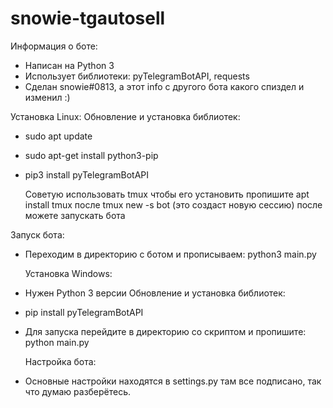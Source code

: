 # snowie-tgautosell

Информация о боте:
- Написан на Python 3
- Использует библиотеки: pyTelegramBotAPI, requests
- Сделан snowie#0813, а этот info с другого бота какого спиздел и изменил :)

Установка Linux:
Обновление и установка библиотек:
- sudo apt update
- sudo apt-get install python3-pip
- pip3 install pyTelegramBotAPI

	Советую использовать tmux
	чтобы его установить пропишите apt install tmux
	после tmux new -s bot   (это создаст новую сессию)
	после можете запускать бота

Запуск бота:
- Переходим в директорию с ботом и прописываем: python3 main.py

	Установка Windows:
- Нужен Python 3 версии
Обновление и установка библиотек:
- pip install pyTelegramBotAPI
- Для запуска перейдите в директорию со скриптом и пропишите: python main.py

	Настройка бота:
- Основные настройки находятся в settings.py там все подписано, так что думаю разберётесь.
